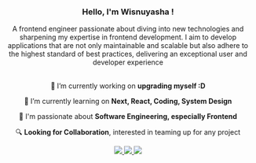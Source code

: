 <h3 align="center">Hello, I'm Wisnuyasha !</h3>

<div align="center">
A frontend engineer passionate about diving into new technologies and sharpening my expertise in frontend development. I aim to develop applications that are not only maintainable and scalable but also adhere to the highest standard of best practices, delivering an exceptional user and developer experience
</div>

<br/>

<div align="center">
 
 🔭 I’m currently working on **upgrading myself :D**
 
 🌱 I’m currently learning on **Next, React, Coding, System Design**

 💬 I'm passionate about **Software Engineering, especially Frontend**

 🔍 **Looking for Collaboration**, interested in teaming up for any project

 </div>
 
<div align="center"> 
  <a href="mailto:wisnuyeahfaizal@gmail.com">
    <img src="https://img.shields.io/badge/Gmail-333333?style=for-the-badge&logo=gmail&logoColor=red" />
  </a>
  <a href="https://linkedin.com/in/wisnuyashafaizal" target="_blank">
    <img src="https://img.shields.io/badge/LinkedIn-0077B5?style=for-the-badge&logo=linkedin&logoColor=white" target="_blank" />
  </a>
  <a href="https://instagram.com/wisnuyashafaizal" target="_blank">
     <img src="https://img.shields.io/badge/Instagram-E4405F?style=for-the-badge&logo=instagram&logoColor=white" target="_blank" />
  </a>
</div>
